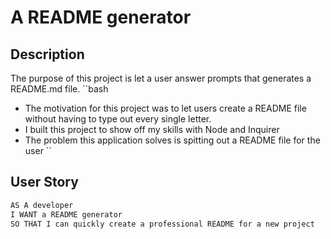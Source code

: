 # A README generator

## Description
The purpose of this project is let a user answer prompts that generates a README.md file.
``bash
- The motivation for this project was to let users create a README file without having to type out every single letter.
- I built this project to show off my skills with Node and Inquirer
- The problem this application solves is spitting out a README file for the user
``

## User Story

```md
AS A developer
I WANT a README generator
SO THAT I can quickly create a professional README for a new project
```